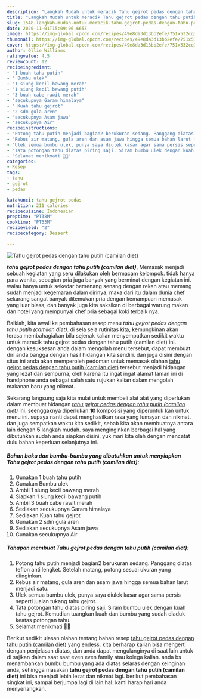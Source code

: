 ```yaml
---
description: "Langkah Mudah untuk meracik Tahu gejrot pedas dengan tahu putih (camilan diet), Enak"
title: "Langkah Mudah untuk meracik Tahu gejrot pedas dengan tahu putih (camilan diet), Enak"
slug: 1548-langkah-mudah-untuk-meracik-tahu-gejrot-pedas-dengan-tahu-putih-camilan-diet-enak
date: 2020-11-01T15:09:06.665Z
image: https://img-global.cpcdn.com/recipes/49e8da3d13bb2efe/751x532cq70/tahu-gejrot-pedas-dengan-tahu-putih-camilan-diet-foto-resep-utama.jpg
thumbnail: https://img-global.cpcdn.com/recipes/49e8da3d13bb2efe/751x532cq70/tahu-gejrot-pedas-dengan-tahu-putih-camilan-diet-foto-resep-utama.jpg
cover: https://img-global.cpcdn.com/recipes/49e8da3d13bb2efe/751x532cq70/tahu-gejrot-pedas-dengan-tahu-putih-camilan-diet-foto-resep-utama.jpg
author: Ollie Williams
ratingvalue: 4.5
reviewcount: 12
recipeingredient:
- "1 buah tahu putih"
- " Bumbu ulek"
- "1 siung kecil bawang merah"
- "1 siung kecil bawang putih"
- "3 buah cabe rawit merah"
- "secukupnya Garam himalaya"
- " Kuah tahu gejrot"
- "2 sdm gula aren"
- "secukupnya Asam jawa"
- "secukupnya Air"
recipeinstructions:
- "Potong tahu putih menjadi bagian2 berukuran sedang. Panggang diatas teflon anti lengket. Setelah matang, potong sesuai ukuran yang diinginkan."
- "Rebus air matang, gula aren dan asam jawa hingga semua bahan larut menjadi satu."
- "Ulek semua bumbu ulek, punya saya diulek kasar agar sama persis seperti jualan tukang tahu gejrot."
- "Tata potongan tahu diatas piring saji. Siram bumbu ulek dengan kuah tahu gejrot. Kemudian tuangkan kuah dan bumbu yang sudah diaduk keatas potongan tahu."
- "Selamat menikmati 🤤🤤"
categories:
- Resep
tags:
- tahu
- gejrot
- pedas

katakunci: tahu gejrot pedas 
nutrition: 211 calories
recipecuisine: Indonesian
preptime: "PT38M"
cooktime: "PT33M"
recipeyield: "2"
recipecategory: Dessert

---
```



![Tahu gejrot pedas dengan tahu putih (camilan diet)](https://img-global.cpcdn.com/recipes/49e8da3d13bb2efe/751x532cq70/tahu-gejrot-pedas-dengan-tahu-putih-camilan-diet-foto-resep-utama.jpg)

<b><i>tahu gejrot pedas dengan tahu putih (camilan diet)</i></b>, Memasak menjadi sebuah kegiatan yang seru dilakukan oleh bermacam kelompok. tidak hanya para wanita, sebagian pria juga banyak yang berminat dengan kegiatan ini. walau hanya untuk sekedar bersenang senang dengan rekan atau memang sudah menjadi kegemaran dalam dirinya. maka dari itu dalam dunia chef sekarang sangat banyak ditemukan pria dengan kemampuan memasak yang luar biasa, dan banyak juga kita saksikan di berbagai warung makan dan hotel yang mempunyai chef pria sebagai koki terbaik nya.



Baiklah, kita awali ke pembahasan resep menu <i>tahu gejrot pedas dengan tahu putih (camilan diet)</i>. di sela sela rutinitas kita, kemungkinan akan terasa membahagiakan bila sejenak kalian menyempatkan sedikit waktu untuk meracik tahu gejrot pedas dengan tahu putih (camilan diet) ini. dengan kesuksesan anda dalam mengolah menu tersebut, dapat membuat diri anda bangga dengan hasil hidangan kita sendiri. dan juga disini dengan situs ini anda akan memperoleh pedoman untuk memasak olahan <u>tahu gejrot pedas dengan tahu putih (camilan diet)</u> tersebut menjadi hidangan yang lezat dan sempurna, oleh karena itu ingat ingat alamat laman ini di handphone anda sebagai salah satu rujukan kalian dalam mengolah makanan baru yang nikmat.


Sekarang langsung saja kita mulai untuk membeli alat alat yang diperlukan dalam membuat hidangan <u><i>tahu gejrot pedas dengan tahu putih (camilan diet)</i></u> ini. seenggaknya diperlukan <b>10</b> komposisi yang diperuntuk kan untuk menu ini. supaya nanti dapat menghasilkan rasa yang lumayan dan nikmat. dan juga sempatkan waktu kita sedikit, sebab kita akan membuatnya antara lain dengan <b>5</b> langkah mudah. saya menginginkan berbagai hal yang dibutuhkan sudah anda siapkan disini, yuk mari kita olah dengan mencatat dulu bahan keperluan selanjutnya ini.

<!--inarticleads1-->

##### Bahan baku dan bumbu-bumbu yang dibutuhkan untuk menyiapkan Tahu gejrot pedas dengan tahu putih (camilan diet):

1. Gunakan 1 buah tahu putih
1. Gunakan  Bumbu ulek
1. Ambil 1 siung kecil bawang merah
1. Siapkan 1 siung kecil bawang putih
1. Ambil 3 buah cabe rawit merah
1. Sediakan secukupnya Garam himalaya
1. Sediakan  Kuah tahu gejrot
1. Gunakan 2 sdm gula aren
1. Sediakan secukupnya Asam jawa
1. Gunakan secukupnya Air




<!--inarticleads2-->

##### Tahapan membuat Tahu gejrot pedas dengan tahu putih (camilan diet):

1. Potong tahu putih menjadi bagian2 berukuran sedang. Panggang diatas teflon anti lengket. Setelah matang, potong sesuai ukuran yang diinginkan.
1. Rebus air matang, gula aren dan asam jawa hingga semua bahan larut menjadi satu.
1. Ulek semua bumbu ulek, punya saya diulek kasar agar sama persis seperti jualan tukang tahu gejrot.
1. Tata potongan tahu diatas piring saji. Siram bumbu ulek dengan kuah tahu gejrot. Kemudian tuangkan kuah dan bumbu yang sudah diaduk keatas potongan tahu.
1. Selamat menikmati 🤤🤤




Berikut sedikit ulasan olahan tentang bahan resep <u>tahu gejrot pedas dengan tahu putih (camilan diet)</u> yang endess. kita berharap kalian bisa mengerti dengan penjelasan diatas, dan anda dapat mengulanginya di saat lain untuk di sajikan dalam saat saat even even family atau kolega kalian. anda bs menambahkan bumbu bumbu yang ada diatas selaras dengan keinginan anda, sehingga masakan <b>tahu gejrot pedas dengan tahu putih (camilan diet)</b> ini bisa menjadi lebih lezat dan nikmat lagi. berikut pembahasan singkat ini, sampai berjumpa lagi di lain hal. kami harap hari anda menyenangkan.
